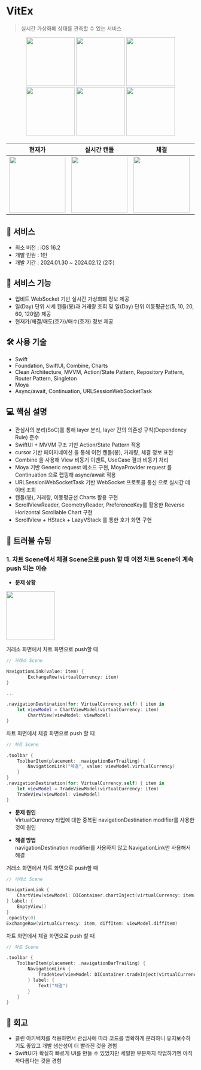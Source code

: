 # VitEx

> 실시간 가상화폐 상태를 관측할 수 있는 서비스

<p align="center">
  <img src="https://github.com/Seungwoo-Seo/VirtualCurrency/assets/72753868/bffa2475-cabc-418d-9cbd-4572322c36a8" width="130">
  <img src="https://github.com/Seungwoo-Seo/VirtualCurrency/assets/72753868/3ec298c1-8b0c-40de-8492-656549fa7552" width="130">
  <img src="https://github.com/Seungwoo-Seo/VirtualCurrency/assets/72753868/e8e6c7d6-f369-4f81-ab67-3e850236439a" width="130">
  <img src="https://github.com/Seungwoo-Seo/VirtualCurrency/assets/72753868/e3d03ffa-b76a-403e-b28b-246236c6d7f0" width="130">
  <img src="https://github.com/Seungwoo-Seo/VirtualCurrency/assets/72753868/3021911c-1aa1-4a8e-81d2-5576fea03c5d" width="130">
  <img src="https://github.com/Seungwoo-Seo/VirtualCurrency/assets/72753868/87f7392f-8650-4052-b612-f7477f453a1b" width="130">
</p>

|현재가|실시간 캔들|체결|호가|차트 페이지네이션|
|:---:|:---:|:---:|:---:|:---:|
|<img src="https://github.com/Seungwoo-Seo/VirtualCurrency/assets/72753868/67b4b6eb-8c90-4e42-b499-98bbbc32d85f" width="150">|<img src="https://github.com/Seungwoo-Seo/VirtualCurrency/assets/72753868/c6727d61-f45f-4f83-93ee-c538b5fb980d" width="150">|<img src="https://github.com/Seungwoo-Seo/VirtualCurrency/assets/72753868/a57a7526-3fa5-429c-ac0e-a4be6fe27259" width="150">|<img src="https://github.com/Seungwoo-Seo/VirtualCurrency/assets/72753868/d72dcda0-8a45-4b69-be7b-17e68912fa23" width="150">|<img src="https://github.com/Seungwoo-Seo/VirtualCurrency/assets/72753868/2ebc6961-b3ba-4d19-88ce-7de1542058ab" width="150">|

## 📱 서비스

- 최소 버전 : iOS 16.2
- 개발 인원 : 1인
- 개발 기간 : 2024.01.30 ~ 2024.02.12 (2주)


## 🚀 서비스 기능

- 업비트 WebSocket 기반 실시간 가상화폐 정보 제공
- 일(Day) 단위 시세 캔들(봉)과 거래량 조회 및 일(Day) 단위 이동평균선(5, 10, 20, 60, 120일) 제공
- 현재가/체결/매도(호가)/매수(호가) 정보 제공


## 🛠 사용 기술

- Swift
- Foundation, SwiftUI, Combine, Charts 
- Clean Architecture, MVVM, Action/State Pattern, Repository Pattern, Router Pattern, Singleton
- Moya
- Async/await, Continuation, URLSessionWebSocketTask

## 💻 핵심 설명

- 관심사의 분리(SoC)를 통해 layer 분리, layer 간의 의존성 규칙(Dependency Rule) 준수
- SwiftUI + MVVM 구조 기반 Action/State Pattern 적용
- cursor 기반 페이지네이션 을 통해 이전 캔들(봉), 거래량, 체결 정보 표현
- Combine 을 사용해 View 비동기 이벤트, UseCase 결과 비동기 처리
- Moya 기반 Generic request 메소드 구현, MoyaProvider request 를 Continuation 으로 랩핑해 async/await 적용
- URLSessionWebSocketTask 기반  WebSocket 프로토콜 통신 으로 실시간 데이터 조회
- 캔들(봉), 거래량, 이동평균선 Charts 활용 구현
- ScrollViewReader, GeometryReader, PreferenceKey를 활용한 Reverse Horizontal Scrollable Chart 구현
- ScrollView + HStack + LazyVStack 를 통한 호가 화면 구현


## 🚨 트러블 슈팅

<!-- 프로젝트 중 발생한 문제와 그 해결 방법에 대한 내용을 기록한다. -->

### 1. 차트 Scene에서 체결 Scene으로 push 할 때 이전 차트 Scene이 계속 push 되는 이슈
- **문제 상황**</br>
<img src="https://github.com/Seungwoo-Seo/LSLPTodogram/assets/72753868/790eb953-2d6c-4f98-a963-bb8297aa1f77" width="130">

거래소 화면에서 차트 화면으로 push할 때
~~~swift
// 거래소 Scene

NavigationLink(value: item) {
		ExchangeRow(virtualCurrency: item)
}

...

.navigationDestination(for: VirtualCurrency.self) { item in
    let viewModel = ChartViewModel(virtualCurrency: item)
		ChartView(viewModel: viewModel)
}
~~~

차트 화면에서 체결 화면으로 push 할 때
~~~swift
// 차트 Scene

.toolbar {
    ToolbarItem(placement: .navigationBarTrailing) {
        NavigationLink("체결", value: viewModel.virtualCurrency)
    }
}
.navigationDestination(for: VirtualCurrency.self) { item in
    let viewModel = TradeViewModel(virtualCurrency: item)
    TradeView(viewModel: viewModel)
}
~~~

- **문제 원인**</br>
VirtualCurrency 타입에 대한 중복된 navigationDestination modifier를 사용한 것이 원인

- **해결 방법**</br>
navigationDestination modifier를 사용하지 않고 NavigationLink만 사용해서 해결

거래소 화면에서 차트 화면으로 push할 때
~~~swift
// 거래소 Scene

NavigationLink {
    ChartView(viewModel: DIContainer.chartInject(virtualCurrency: item))
} label: {
    EmptyView()
}
.opacity(0)
ExchangeRow(virtualCurrency: item, diffItem: viewModel.diffItem)
~~~

차트 화면에서 체결 화면으로 push 할 때
~~~swift
// 차트 Scene

.toolbar {
    ToolbarItem(placement: .navigationBarTrailing) {
        NavigationLink {
            TradeView(viewModel: DIContainer.tradeInject(virtualCurrency: viewModel.virtualCurrency))
        } label: {
            Text("체결")
        }
    }
}
~~~

## 📝 회고
- 클린 아키텍처를 적용하면서 관심사에 따라 코드를 명확하게 분리하니 유지보수하기도 좋았고 개발 생산성이 더 빨라진 것을 경험
- SwiftUI가 확실히 빠르게 UI를 만들 수 있었지만 세밀한 부분까지 작업하기엔 아직 까다롭다는 것을 경험
